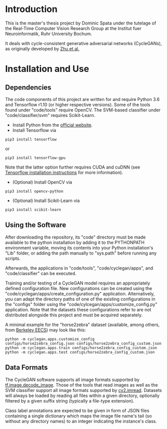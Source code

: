 # Introduction

This is the master's thesis project by Dominic Spata under the tutelage of the Real-Time Computer Vision Research Group at the Institut fuer Neuroinformatik, Ruhr University Bochum.

It deals with cycle-consistent generative adversarial networks (CycleGANs), as originally developed by [Zhu et al.](https://arxiv.org/pdf/1703.10593.pdf)


# Installation and Use

## Dependencies

The code components of this project are written for and require Python 3.6 and Tensorflow r1.10 (or higher respective versions). Some of the tools found under "code/tools" require OpenCV. The SVM-based classifier under "code/classifier/svm" requires Scikit-Learn.

- Install Python from the [official website](https://www.python.org/downloads/).
- Install Tensorflow via
```
pip3 install tensorflow
```
or
```
pip3 install tensorflow-gpu
```
Note that the latter option further requires CUDA and cuDNN (see [Tensorflow installation instructions](https://www.tensorflow.org/install) for more information).
- (Optional) Install OpenCV via
```
pip3 install opencv-python
```
- (Optional) Install Scikit-Learn via
```
pip3 install scikit-learn
```

## Using the Software

After downloading the repository, its "code" directory must be made available to the python installation by adding it to the PYTHONPATH environment variable, moving its contents into your Python installation's "Lib" folder, or adding the path manually to "sys.path" before running any scripts.

Afterwards, the applications in "code/tools", "code/cyclegan/apps", and "code/classifier" can be executed. 

Training and/or testing of a CycleGAN model requires an appropriately defined configuration file. New configurations can be created using the "code/cyclegan/apps/create_configuration.py" application. Alternatively, you can adapt the directory paths of one of the existing configurations in the "configs" folder using the "code/cylcegan/apps/customize_config.py" application. Note that the datasets these configurations refer to are not distributed alongside this project and must be acquired separately.

A minimal example for the "horse2zebra" dataset (available, among others, from [Berkeley EECS](https://people.eecs.berkeley.edu/~taesung_park/CycleGAN/datasets/)) may look like this:

```
python -m cyclegan.apps.customize_config configs/horse2zebra_config.json configs/horse2zebra_config_custom.json
python -m cyclegan.apps.train configs/horse2zebra_config_custom.json
python -m cyclegan.apps.test configs/horse2zebra_config_custom.json
```

## Data Formats

The CycleGAN software supports all image formats supported by [tf.image.decode_image](https://www.tensorflow.org/api_docs/python/tf/image/decode_image). Those of the tools that read images as well as the SVM classifier support all image formats supported by [cv2.imread](https://docs.opencv.org/3.0-beta/modules/imgcodecs/doc/reading_and_writing_images.html#imread). Datasets will always be loaded by reading all files within a given directory, optionally filtered by a given suffix string (typically a file-type extension).

Class label annotations are expected to be given in form of JSON files containing a single dictionary which maps the image file name's tail (so without any directory names) to an integer indicating the instance's class.